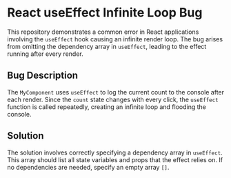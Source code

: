 # React useEffect Infinite Loop Bug

This repository demonstrates a common error in React applications involving the `useEffect` hook causing an infinite render loop.  The bug arises from omitting the dependency array in `useEffect`, leading to the effect running after every render.

## Bug Description
The `MyComponent` uses `useEffect` to log the current count to the console after each render.  Since the `count` state changes with every click, the `useEffect` function is called repeatedly, creating an infinite loop and flooding the console.

## Solution
The solution involves correctly specifying a dependency array in `useEffect`. This array should list all state variables and props that the effect relies on. If no dependencies are needed, specify an empty array `[]`.
